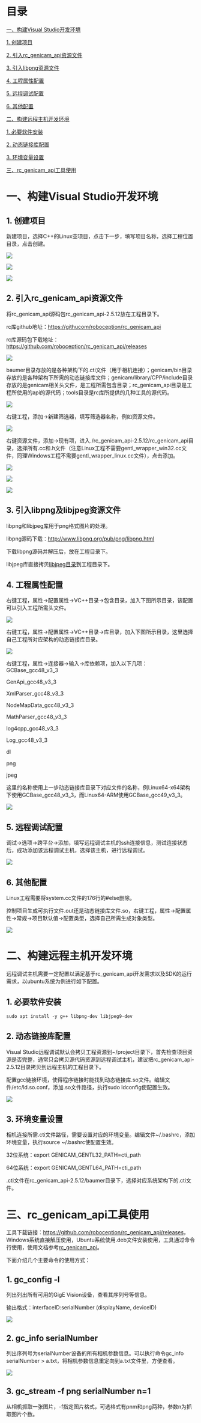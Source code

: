 # 目录

[一、构建Visual Studio开发环境](#一、构建Visual-Studio开发环境)

[1. 创建项目](#1.创建项目)

[2. 引入rc_genicam_api资源文件](#2.引入rc_genicam_api资源文件)

[3. 引入libpng资源文件](#3.引入libpng资源文件)

[4. 工程属性配置](#4.工程属性配置)

[5. 远程调试配置](#5.远程调试配置)

[6. 其他配置](#6.其他配置)

[二、构建远程主机开发环境](#二、构建远程主机开发环境)

[1. 必要软件安装](#1.必要软件安装)

[2. 动态链接库配置](#2.动态链接库配置)

[3. 环境变量设置](#3.环境变量设置)

[三、rc_genicam_api工具使用](#三、rc_genicam_api工具使用)

# 一、构建Visual Studio开发环境

## 1. 创建项目

新建项目，选择C++的Linux空项目，点击下一步，填写项目名称，选择工程位置目录，点击创建。

![](media/a06c503add76c2232cc8ffe2d8d01032.png)

![](media/c65f9ad9eec46988737b2571279f80d9.png)

![](media/457eb24f5d1f7fb46572106cf2a3491f.png)

## 2. 引入rc_genicam_api资源文件

将rc_genicam_api源码包rc_genicam_api-2.5.12放在工程目录下。

rc库github地址：<https://githucom/roboception/rc_genicam_api>

rc库源码包下载地址：<https://github.com/roboception/rc_genicam_api/releases>

![](media/2dcfa92a354bb5aa98ae4075e48f1c98.png)

baumer目录存放的是各种架构下的.cti文件（用于相机连接）；genicam/bin目录存放的是各种架构下所需的动态链接库文件；genicam/library/CPP/include目录存放的是genicam相关头文件，是工程所需包含目录；rc_genicam_api目录是工程所使用的api的源代码；tools目录是rc库所提供的几种工具的源代码。

![](media/1b9a98ec3efac449ebfb1e629cadb941.png)

右键工程，添加→新建筛选器，填写筛选器名称，例如资源文件。

![](media/e55f4d4f0ff2027613dfa66b791afc61.png)

右键资源文件，添加→现有项，进入./rc_genicam_api-2.5.12/rc_genicam_api目录，选择所有.cc和.h文件（注意Linux工程不需要gentl_wrapper_win32.cc文件，同理Windows工程不需要gentl_wrapper_linux.cc文件），点击添加。

![](media/f30a6b6169670761974b67f9ff8f1301.png)

![](media/c17ed2201150d72dd362bf10198c2c05.png)

![](media/21615d422ad1d61766c8303b6eae7644.png)

## 3. 引入libpng及libjpeg资源文件

libpng和libjpeg库用于png格式图片的处理。

libpng源码下载：<http://www.libpng.org/pub/png/libpng.html>

下载libpng源码并解压后，放在工程目录下。

libjpeg库直接拷贝[libjpeg目录](../libjpeg)到工程目录下。

## 4. 工程属性配置

右键工程，属性→配置属性→VC++目录→包含目录，加入下图所示目录，该配置可以引入工程所需头文件。

![](media/c0d5d569f15444f741f937f6dd36e807.png)

右键工程，属性→配置属性→VC++目录→库目录，加入下图所示目录，这里选择自己工程所对应架构的动态链接库目录。

![](media/d86f8193d2e5237f4f1948064f58dd63.png)

右键工程，属性→连接器→输入→库依赖项，加入以下几项：
GCBase_gcc48_v3_3

GenApi_gcc48_v3_3

XmlParser_gcc48_v3_3

NodeMapData_gcc48_v3_3

MathParser_gcc48_v3_3

log4cpp_gcc48_v3_3

Log_gcc48_v3_3

dl

png

jpeg

这里的名称使用上一步动态链接库目录下对应文件的名称，例Linux64-x64架构下使用GCBase_gcc48_v3_3，而Linux64-ARM使用GCBase_gcc49_v3_3。

![](media/d7e1ac35b49751ca7cf5c3b3cc645a1c.png)

## 5. 远程调试配置

调试→选项→跨平台→添加，填写远程调试主机的ssh连接信息，测试连接状态后，成功添加该远程调试主机，选择该主机，进行远程调试。

![](media/91b99bf866e9127d9e592302b69d0d24.png)

## 6. 其他配置

Linux工程需要将system.cc文件的176行的\#else删除。

控制项目生成可执行文件.out还是动态链接库文件.so，右键工程，属性→配置属性→常规→项目默认值→配置类型，选择自己所需生成对象类型。

![](media/61069668e8459e18dd904629af174206.png)

# 二、构建远程主机开发环境

远程调试主机需要一定配置以满足基于rc_genicam_api开发需求以及SDK的运行需求，以ubuntu系统为例进行如下配置。

## 1. 必要软件安装

```shell
sudo apt install -y g++ libpng-dev libjpeg9-dev
```

## 2. 动态链接库配置

Visual
Studio远程调试默认会拷贝工程资源到\~/project目录下，首先检查项目资源是否完整，通常只会拷贝源代码资源到远程调试主机，建议把rc_genicam_api-2.5.12目录拷贝到远程主机的工程目录下。

配置gcc链接环境，使得程序链接时能找到动态链接库.so文件。编辑文件/etc/ld.so.conf，添加.so文件路径，执行sudo ldconfig使配置生效。

![](media/9460471933593db705ba4591f7c4d427.png)

## 3. 环境变量设置

相机连接所需.cti文件路径，需要设置对应的环境变量。编辑文件~/.bashrc，添加环境变量，执行source ~/.bashrc使配置生效。

32位系统：export GENICAM_GENTL32_PATH=cti_path

64位系统：export GENICAM_GENTL64_PATH=cti_path

.cti文件在rc_genicam_api-2.5.12/baumer目录下，选择对应系统架构下的.cti文件。

# 三、rc_genicam_api工具使用

工具下载链接：<https://github.com/roboception/rc_genicam_api/releases>，Windows系统直接解压使用，Ubuntu系统使用.deb文件安装使用，工具通过命令行使用，使用文档参考[rc_genicam_api](https://github.com/roboception/rc_genicam_api#readme)。

下面介绍几个主要命令的使用方式：

## 1. gc_config -l

列出列出所有可用的GigE Vision设备，查看其序列号等信息。

输出格式：interfaceID:serialNumber (displayName, deviceID)

![](media/389bb7e7f3cb421c6e7c328cad96af32.png)

## 2. gc_info serialNumber
列出序列号为serialNumber设备的所有相机参数信息。可以执行命令gc_info serialNumber
\> a.txt，将相机参数信息重定向到a.txt文件里，方便查看。

![](media/fcf2ee03dd1dfaa786e1599725282709.png)

## 3. gc_stream -f png serialNumber n=1

从相机抓取一张图片，-f指定图片格式，可选格式有pnm和png两种，参数n为抓取图片个数。
